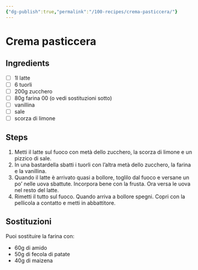 ```yaml
---
{"dg-publish":true,"permalink":"/100-recipes/crema-pasticcera/"}
---
```


# Crema pasticcera
## Ingredients
- [ ] 1l latte
- [ ] 6 tuorli
- [ ] 200g zucchero
- [ ] 80g farina 00 (o vedi sostituzioni sotto)
- [ ] vanillina
- [ ] sale
- [ ] scorza di limone
## Steps
1. Metti il latte sul fuoco con metà dello zucchero, la scorza di limone e un pizzico di sale.
2. In una bastardella sbatti i tuorli con l’altra metà dello zucchero, la farina e la vanillina.
3. Quando il latte è arrivato quasi a bollore, toglilo dal fuoco e versane un po’ nelle uova sbattute. Incorpora bene con la frusta. Ora versa le uova nel resto del latte.
4. Rimetti il tutto sul fuoco. Quando arriva a bollore spegni. Copri con la pellicola a contatto e metti in abbattitore.
## Sostituzioni
Puoi sostituire la farina con:
- 60g di amido
- 50g di fecola di patate
- 40g di maizena